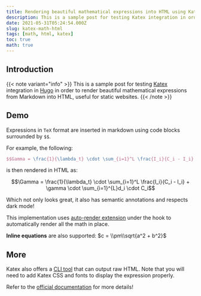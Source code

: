 ```yaml
---
title: Rendering beautiful mathematical expressions into HTML using Katex
description: This is a sample post for testing Katex integration in order to render beautiful mathematical expressions from Markdown into HTML.
date: 2021-05-31T05:24:54.000Z
slug: katex-math-html
tags: [math, html, katex]
toc: true
math: true
---
```


## Introduction

{{< note variant="info" >}}
This is a sample post for testing [Katex](https://katex.org/) integration in [Hugo](https://gohugo.io) in order to render beautiful mathematical expressions from Markdown into HTML, useful for static websites.
{{< /note >}}

## Demo

Expressions in `TeX` format are inserted in markdown using code blocks surrounded by `$$`.

For example, the following:

```tex
$$Gamma = \frac{1}{\lambda_t} \cdot \sum_{i=1}^L \frac{I_i}{C_i - I_i} + \gamma \cdot \sum_{i=1}^{L}d_i \cdot C_i$$
```

is then rendered in HTML as:

$$\Gamma = \frac{1}{\lambda_t} \cdot \sum_{i=1}^L \frac{I_i}{C_i - I_i} + \gamma \cdot \sum_{i=1}^{L}d_i \cdot C_i$$

Which not only looks great, it also has semantic annotations and respects dark mode!

This implementation uses [auto-render extension](https://katex.org/docs/autorender.html) under the hook to automatically render all the math in place.

**Inline equations** are also supported: $c = \\pm\\sqrt{a^2 + b^2}$

## More

Katex also offers a [CLI tool](https://katex.org/docs/cli.html) that can output raw HTML. Note that you will need to add Katex CSS and fonts to display the expression properly.

Refer to the [official documentation](https://katex.org/docs/api.html) for more details!

